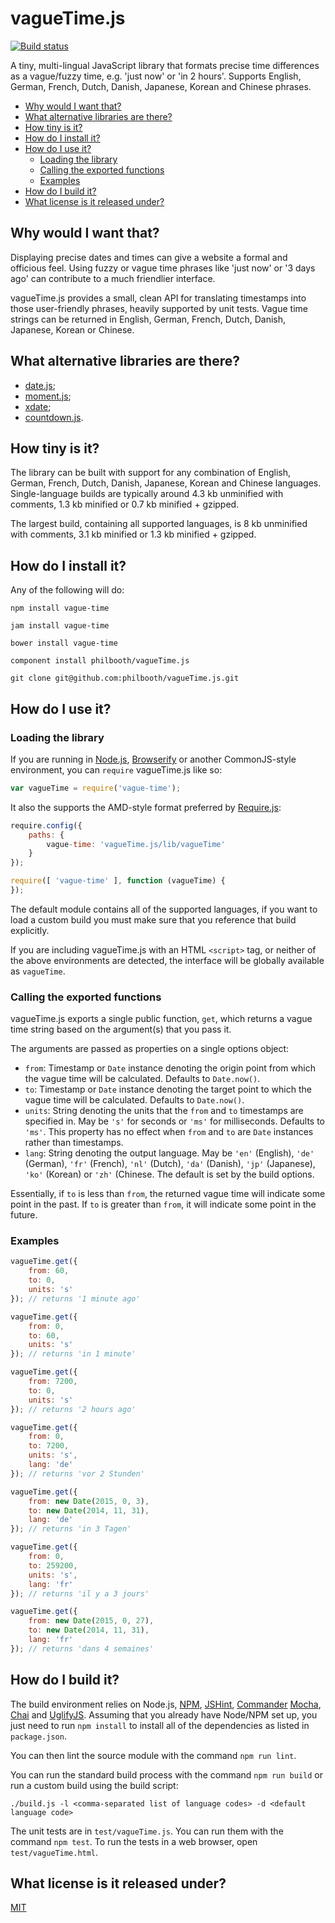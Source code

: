 # vagueTime.js

[![Build status][ci-image]][ci-status]

A tiny, multi-lingual JavaScript library
that formats precise time differences
as a vague/fuzzy time,
e.g. 'just now' or 'in 2 hours'.
Supports English, German, French, Dutch, Danish, Japanese, Korean and Chinese phrases.

* [Why would I want that?](#why-would-i-want-that)
* [What alternative libraries are there?](#what-alternative-libraries-are-there)
* [How tiny is it?](#how-tiny-is-it)
* [How do I install it?](#how-do-i-install-it)
* [How do I use it?](#how-do-i-use-it)
    * [Loading the library](#loading-the-library)
    * [Calling the exported functions](#calling-the-exported-functions)
    * [Examples](#examples)
* [How do I build it?](#how-do-i-build-it)
* [What license is it released under?](#what-license-is-it-released-under)

## Why would I want that?

Displaying precise dates and times
can give a website a formal and officious feel.
Using fuzzy or vague time phrases
like 'just now' or '3 days ago'
can contribute to a much friendlier interface.

vagueTime.js provides a small, clean API
for translating timestamps
into those user-friendly phrases,
heavily supported by unit tests.
Vague time strings can be returned
in English, German, French, Dutch, Danish, Japanese, Korean or Chinese.

## What alternative libraries are there?

* [date.js][date];
* [moment.js][moment];
* [xdate];
* [countdown.js][countdown].

## How tiny is it?

The library can be built
with support for any combination
of English, German, French, Dutch, Danish, Japanese, Korean and Chinese languages.
Single-language builds
are typically around
4.3 kb unminified with comments,
1.3 kb minified
or 0.7 kb minified + gzipped.

The largest build,
containing all supported languages,
is 8 kb unminified with comments, 3.1 kb minified
or 1.3 kb minified + gzipped.

## How do I install it?

Any of the following will do:

```
npm install vague-time

jam install vague-time

bower install vague-time

component install philbooth/vagueTime.js

git clone git@github.com:philbooth/vagueTime.js.git
```

## How do I use it?

### Loading the library

If you are running in
[Node.js][node],
[Browserify]
or another CommonJS-style
environment,
you can `require`
vagueTime.js like so:

```javascript
var vagueTime = require('vague-time');
```

It also the supports
the AMD-style format
preferred by [Require.js][require]:

```javascript
require.config({
    paths: {
        vague-time: 'vagueTime.js/lib/vagueTime'
    }
});

require([ 'vague-time' ], function (vagueTime) {
});
```

The default module
contains all of the supported languages,
if you want to load a custom build
you must make sure
that you reference that build explicitly.

If you are
including vagueTime.js
with an HTML `<script>` tag,
or neither of the above environments
are detected,
the interface will be globally available
as `vagueTime`.

### Calling the exported functions

vagueTime.js exports a single public function, `get`,
which returns a vague time string
based on the argument(s) that you pass it.

The arguments are passed as properties
 on a single options object:

* `from`:
  Timestamp or `Date` instance denoting the origin point from which the vague time will be calculated.
  Defaults to `Date.now()`.
* `to`:
  Timestamp or `Date` instance denoting the target point to which the vague time will be calculated.
  Defaults to `Date.now()`.
* `units`:
  String denoting the units that the `from` and `to` timestamps are specified in.
  May be `'s'` for seconds or `'ms'` for milliseconds.
  Defaults to `'ms'`.
  This property has no effect
  when `from` and `to` are `Date` instances
  rather than timestamps.
* `lang`:
  String denoting the output language.
  May be `'en'` (English),
  `'de'` (German),
  `'fr'` (French),
  `'nl'` (Dutch),
  `'da'` (Danish),
  `'jp'` (Japanese),
  `'ko'` (Korean) or
  `'zh'` (Chinese.
  The default is set by the build options.

Essentially,
if `to` is less than `from`,
the returned vague time will indicate
some point in the past.
If `to` is greater than `from`,
it will indicate
some point in the future.

### Examples

```javascript
vagueTime.get({
    from: 60,
    to: 0,
    units: 's'
}); // returns '1 minute ago'

vagueTime.get({
    from: 0,
    to: 60,
    units: 's'
}); // returns 'in 1 minute'

vagueTime.get({
    from: 7200,
    to: 0,
    units: 's'
}); // returns '2 hours ago'

vagueTime.get({
    from: 0,
    to: 7200,
    units: 's',
    lang: 'de'
}); // returns 'vor 2 Stunden'

vagueTime.get({
    from: new Date(2015, 0, 3),
    to: new Date(2014, 11, 31),
    lang: 'de'
}); // returns 'in 3 Tagen'

vagueTime.get({
    from: 0,
    to: 259200,
    units: 's',
    lang: 'fr'
}); // returns 'il y a 3 jours'

vagueTime.get({
    from: new Date(2015, 0, 27),
    to: new Date(2014, 11, 31),
    lang: 'fr'
}); // returns 'dans 4 semaines'
```

## How do I build it?

The build environment relies on
Node.js,
[NPM],
[JSHint],
[Commander]
[Mocha],
[Chai] and
[UglifyJS].
Assuming that you already have Node/NPM set up,
you just need to run `npm install`
to install all of the dependencies as listed in `package.json`.

You can then lint the source module
with the command `npm run lint`.

You can run the standard build process
with the command `npm run build`
or run a custom build using the build script:

```
./build.js -l <comma-separated list of language codes> -d <default language code>
```

The unit tests are in `test/vagueTime.js`.
You can run them with the command `npm test`.
To run the tests in a web browser,
open `test/vagueTime.html`.

## What license is it released under?

[MIT][license]

[ci-image]: https://secure.travis-ci.org/philbooth/vagueTime.js.png?branch=master
[ci-status]: http://travis-ci.org/#!/philbooth/vagueTime.js
[vague-date]: https://github.com/philbooth/vagueDate.js
[date]: http://www.datejs.com/
[moment]: http://momentjs.com/
[xdate]: http://arshaw.com/xdate
[countdown]: http://countdownjs.org/
[node]: http://nodejs.org/
[browserify]: http://browserify.org/
[require]: http://requirejs.org/
[npm]: https://npmjs.org/
[jshint]: https://github.com/jshint/node-jshint
[commander]: https://github.com/visionmedia/commander.js
[mocha]: http://visionmedia.github.com/mocha
[chai]: http://chaijs.com/
[uglifyjs]: https://github.com/mishoo/UglifyJS
[license]: https://github.com/philbooth/vagueTime.js/blob/master/COPYING

